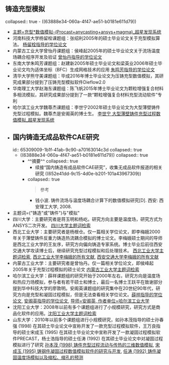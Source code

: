## 铸造充型模拟
collapsed:: true
	- ((63888e34-060a-4f47-ae51-b0181e611d79))
- [主题=充型*数值模拟-(Procast+anycasting+ansys+magma)_超星发现系统](https://www.zhizhen.com/s?strchannel=3,5&adv=DT((Su='充型'*'数值模拟')+NOT+(Z='Procast'|'anycasting')+NOT+(Z='ANSYS'|'magma'))&aorp=a&size=15&isort=2&x=0_445)
- 河南科技大学杨留栓课题组：张绍利2005年的硕士毕业论文关于充型模拟算法。 [杨留栓指导的学位论文](https://www.zhizhen.com/s?strchannel=3%2C5&adv=DT%28%28F%3D%22%E6%9D%A8%E7%95%99%E6%A0%93%22%29+AND+%28O%3D%27%E6%B2%B3%E5%8D%97%E7%A7%91%E6%8A%80%E5%A4%A7%E5%AD%A6%27%29%29&aorp=a&size=15&isort=2&x=0_445)
- 内蒙古工业大学曾怡丹课题组：侯峰起2005年的硕士毕业论文关于流场温度场耦合程序开发及验证 [曾怡丹指导的学位论文](https://www.zhizhen.com/s?strchannel=3%2C5&adv=DT%28%28F%3D%22%E6%9B%BE%E6%80%A1%E4%B8%B9%22%29+AND+%28O%3D%27%E5%86%85%E8%92%99%E5%8F%A4%E5%B7%A5%E4%B8%9A%E5%A4%A7%E5%AD%A6%27%29%29&aorp=a&size=15&isort=2&x=0_445)
- 东南大学朱鸣芳课题组：赵建新2005年硕士毕业论文和梁英业2006年硕士毕业论文均为适体坐标（BFC）生成网格技术的应用 [朱鸣芳指导的学位论文](https://www.zhizhen.com/s?strchannel=3%2C5&adv=DT%28%28F%3D%22%E6%9C%B1%E9%B8%A3%E8%8A%B3%22%29+AND+%28O%3D%27%E4%B8%9C%E5%8D%97%E5%A4%A7%E5%AD%A6%27%29%29&aorp=a&size=15&isort=2&x=0_445)
- 清华大学熊守美课题组：毕成2016年博士毕业论文为压铸充型数值模拟，其研究成果部分提到了压铸充型模拟软件Dieflow2.0
- 华南理工大学赵海东课题组：陈飞帆2015年博士毕业论文为颗粒增强复合材料多相流模拟，其研究成果部分提到了一款“颗粒增强复合材料充型流动软件”专利
- 哈尔滨工业大学魏尊杰课题组：李世宁2002年硕士毕业论文为大型薄壁铸件充型过程模拟。魏尊杰是安阁英的博士生。 [李世宁 大型薄壁铸件充型过程数值模拟_超星发现系统](https://www.zhizhen.com/detail_38502727e7500f263686c05c005d3ff34dc8560dbb6408841921b0a3ea255101928fa69a765a3d2d4f1214673ca55e14287b67443f4a30398e7a11f30e866998f3c1f1cd23305e42fab5c40cba424144?&apistrclassfy=0_18_10)
- ## 国内铸造无成品软件CAE研究
  id:: 65309009-1b1f-41ab-9c90-a70163014c3d
  collapsed:: true
	- ((63888e34-060a-4f47-ae51-b0181e611d79))
	  collapsed:: true
		- ^^摘要^^
		  collapsed:: true
			- 续接“国内铸造有成品软件CAE研究”，收集无成品软件报道的相关研究 ((652e41dd-9c15-4d0e-b201-101a43967309))
		- collapsed:: true
		  >参考
			- 钱小波. 铸件流场与温度场耦合计算下的数值模拟研究[D]. 西安: 西安理工大学, 2008.
- 主题词=("铸造"或"铸件")与"模拟"
- 四川大学：主要研究者是蒋玉明和杨屹。研究方向主要是温度场，研究方式为ANSYS二次开发。 [四川大学主题词检索](https://www.zhizhen.com/s?strchannel=3%2C5&adv=DT((Su%3D'铸造'|'铸件')+AND+(Su%3D'模拟')+AND+(O%3D'四川大学'))&aorp=a&size=15&isort=2&x=0_445)
- 西北工业大学：主要研究者是杨根仓。仅一篇相关学位论文，即李梅娥2000年关于薄壁铸件反重力铸造热流耦合模拟的博士论文。李梅娥硕士期间的导师是西北工业大学的王友序，研究方向偏向铸造专家系统。博士毕业后前往西安交通大学攻读博士后，继续研究充型过程模拟和后处理技术。 [西北工业大学主题词检索](https://www.zhizhen.com/s?strchannel=3,5&adv=DT((Su='铸造'|'铸件')+AND+(Su='模拟')+AND+(O='西北工业大学'))&aorp=a&size=15&isort=2&x=0_445&pages=2&version=v2), [西北工业大学李梅娥的所有文献](https://www.zhizhen.com/s?adv=%28A%3D%22%E6%9D%8E%E6%A2%85%E5%A8%A5%22%29+AND+%28O%3D%27%E8%A5%BF%E5%8C%97%E5%B7%A5%E4%B8%9A%E5%A4%A7%E5%AD%A6%27%29&aorp=a&size=15&isort=2&x=0_445), [西安交通大学李梅娥的所有文献](https://www.zhizhen.com/s?adv=%28A%3D%22%E6%9D%8E%E6%A2%85%E5%A8%A5%22%29+AND+%28O%3D%27%E8%A5%BF%E5%AE%89%E4%BA%A4%E9%80%9A%E5%A4%A7%E5%AD%A6%27%29&aorp=a&size=15&isort=2&x=0_445&version=v2)
- 内蒙古工业大学：主要研究者是曾怡丹。仅一篇相关学位论文，即侯峰起2005年关于充型过程模拟的硕士论文 [内蒙古工业大学主题词检索](https://www.zhizhen.com/s?strchannel=3%2C5&adv=DT((Su%3D'铸造'|'铸件')+AND+(Su%3D'模拟')+AND+(O%3D'内蒙古工业大学'))&aorp=a&size=15&isort=2&x=0_445)
- 哈尔滨工业大学：薛祥课题组的研究开始于2000年左右，研究方向是温度场和热应力场模拟，参与者有若干硕士和博士，最后一名博士王跃平在致谢部分提到华中科技大学的廖敦明。安阁英课题组的研究集中在20世纪90年代，研究方向是充型和凝固过程模拟，但是无法查看相关学位论文。[薛祥指导的学位论文](https://www.zhizhen.com/s?strchannel=3,5&adv=DT((F="薛祥")+AND+(O='哈尔滨工业大学'))&aorp=a&size=15&isort=2&x=0_445), [安阁英指导的学位论文](https://www.zhizhen.com/s?strchannel=3,5&adv=DT((F="安阁英")+AND+(O='哈尔滨工业大学'))&aorp=a&size=15&isort=2&x=0_445&pages=2&version=v2), [导师=安阁英, 作者单位=哈尔滨工业大学](https://s.wanfangdata.com.cn/advanced-search/thesis)
- 沈阳工业大学：2008年以前有多个课题组进行了小规模研究，研究方式是商品化软件的应用。[沈阳工业大学主题词检索](https://www.zhizhen.com/s?strchannel=3,5&adv=DT((Su=%27%E9%93%B8%E4%BB%B6%27%7C%27%E9%93%B8%E9%80%A0%27)+AND+(Su=%27%E6%A8%A1%E6%8B%9F%27)+AND+(O=%27%E6%B2%88%E9%98%B3%E5%B7%A5%E4%B8%9A%E5%A4%A7%E5%AD%A6%27))&aorp=a&size=15&isort=2&x=0_445&version=v2)
- 山东大学：2010年以前多个课题组进行小规模研究，如孙本茂指导的硕士孙春强 (1998) 在其硕士毕业论文中宣称开发了一款充型过程模拟软件，王万良指导的硕士宋成玉 (1995) 在其硕士毕业论文中宣称开发了一款凝固过程模拟软件PRECAST，杨士浩指导的硕士任涛 (1992) 在其硕士毕业论文中对凝固过程模拟进行了研究 [孙本茂 (1998) 铸件充型过程流动与传热的三维数值模拟](https://d.wanfangdata.com.cn/thesis/ChJUaGVzaXNOZXdTMjAyMzA5MDESB1kyNzk0MDYaCDR1b3p2OHlm), [宋成玉 (1995) 铸钢件凝固过程数值模拟软件的研究与开发](https://d.wanfangdata.com.cn/thesis/ChJUaGVzaXNOZXdTMjAyMzA5MDESB1kyMDI1MDgaCGtxOXN6d3Zs), [任涛 (1992) 铸件凝固温度场模拟以及缩松、缩孔的预测](https://d.wanfangdata.com.cn/thesis/ChJUaGVzaXNOZXdTMjAyMzA5MDESB1kxNTA5NDMaCHI0cDdkNHQ5)